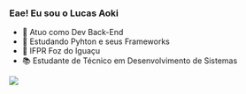 ### Eae! Eu sou o Lucas Aoki

- 🔭 Atuo como Dev Back-End
- 🌱 Estudando Pyhton e seus Frameworks
- 🏫 IFPR Foz do Iguaçu
- 📚 Estudante de Técnico em Desenvolvimento de Sistemas

<picture>
  <source
    srcset="https://github.com/lucaseduaok&show_icons=true&theme=dark"
    media="(prefers-color-scheme: dark)"
  />
  <source
    srcset="https://github.com/lucaseduaok&show_icons=true"
    media="(prefers-color-scheme: light), (prefers-color-scheme: no-preference)"
  />
  <img src="https://github.com/lucaseduaok&show_icons=true" />
</picture>

